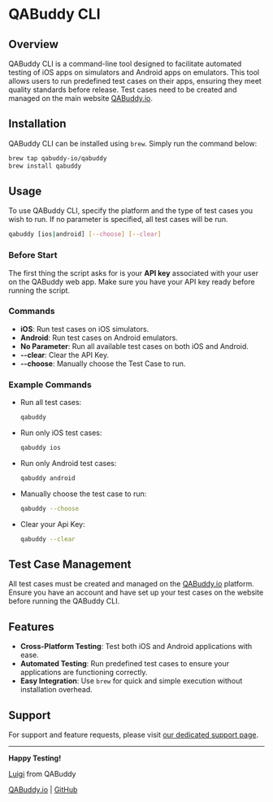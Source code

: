 
# QABuddy CLI

## Overview

QABuddy CLI is a command-line tool designed to facilitate automated testing of iOS apps on simulators and Android apps on emulators. This tool allows users to run predefined test cases on their apps, ensuring they meet quality standards before release. Test cases need to be created and managed on the main website [QABuddy.io](https://qabuddy.io).

## Installation

QABuddy CLI can be installed using `brew`. Simply run the command below:

```sh
brew tap qabuddy-io/qabuddy
brew install qabuddy
```

## Usage

To use QABuddy CLI, specify the platform and the type of test cases you wish to run. If no parameter is specified, all test cases will be run.

```sh
qabuddy [ios|android] [--choose] [--clear]
```


### Before Start

The first thing the script asks for is your **API key** associated with your user on the QABuddy web app. Make sure you have your API key ready before running the script.

### Commands

- **iOS**: Run test cases on iOS simulators.
- **Android**: Run test cases on Android emulators.
- **No Parameter**: Run all available test cases on both iOS and Android.
- **--clear**: Clear the API Key.
- **--choose**: Manually choose the Test Case to run.

### Example Commands

- Run all test cases:

  ```sh
  qabuddy
  ```

- Run only iOS test cases:

  ```sh
  qabuddy ios
  ```

- Run only Android test cases:

  ```sh
  qabuddy android
  ```

- Manually choose the test case to run:

  ```sh
  qabuddy --choose
  ```

- Clear your Api Key:

  ```sh
  qabuddy --clear
  ```

## Test Case Management

All test cases must be created and managed on the [QABuddy.io](https://qabuddy.io) platform. Ensure you have an account and have set up your test cases on the website before running the QABuddy CLI.

## Features

- **Cross-Platform Testing**: Test both iOS and Android applications with ease.
- **Automated Testing**: Run predefined test cases to ensure your applications are functioning correctly.
- **Easy Integration**: Use `brew` for quick and simple execution without installation overhead.

## Support

For support and feature requests, please visit [our dedicated support page](https://qabuddy.canny.io/feature-requests).

---

**Happy Testing!**

[Luigi](https://x.com/luigidonadel) from QABuddy

[QABuddy.io](https://qabuddy.io) | [GitHub](https://github.com/donadev/qabuddy-cli)
